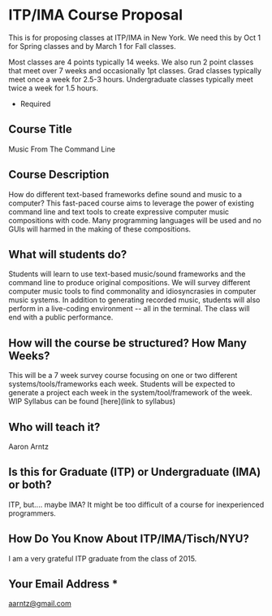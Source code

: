 # ITP/IMA Course Proposal

This is for proposing classes at ITP/IMA in New York.  We need this by Oct 1 for
Spring classes and by March 1 for Fall classes.

Most classes are  4 points typically 14 weeks.  We also run 2 point classes that
meet over 7 weeks and occasionally 1pt  classes.  Grad classes typically meet
once a week for 2.5-3 hours. Undergraduate classes typically meet twice a week
for 1.5 hours.

* Required

## Course Title
Music From The Command Line

## Course Description
How do different text-based frameworks define sound and music to a computer?
This fast-paced course aims to leverage the power of existing command line and
text tools to create expressive computer music compositions with code. Many
programming languages will be used and no GUIs will harmed in
the making of these compositions.

## What will students do?
Students will learn to use text-based music/sound frameworks and the command
line to produce original compositions. We will survey different computer music
tools to find commonality and idiosyncrasies in computer music systems. In
addition to generating recorded music, students will also perform in a
live-coding environment -- all in the terminal. The class will end with a public
performance.

## How will the course be structured? How Many Weeks?
This will be a 7 week survey course focusing on one or two different
systems/tools/frameworks each week. Students will be expected to generate a
project each week in the system/tool/framework of the week. WIP Syllabus can be
found [here](link to syllabus) 

## Who will teach it?
Aaron Arntz

## Is this for Graduate (ITP) or Undergraduate (IMA) or both?
ITP, but.... maybe IMA? It might be too difficult of a course for inexperienced
programmers.

## How Do You Know About ITP/IMA/Tisch/NYU?
I am a very grateful ITP graduate from the class of 2015. 

## Your Email Address *
aarntz@gmail.com
